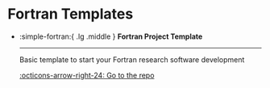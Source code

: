 # Fortran Templates

<div class="grid cards" markdown>

-   :simple-fortran:{ .lg .middle } __Fortran Project Template__

    ---

    Basic template to start your Fortran research software development

    [:octicons-arrow-right-24: Go to the repo](https://github.com/ssciwr/fortran-project-template)

</div>